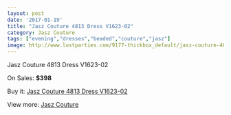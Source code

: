 ```yaml
---
layout: post
date: '2017-01-19'
title: "Jasz Couture 4813 Dress V1623-02"
category: Jasz Couture
tags: ["evening","dresses","beaded","couture","jasz"]
image: http://www.lustparties.com/9177-thickbox_default/jasz-couture-4813-dress-v1623-02.jpg
---
```

Jasz Couture 4813 Dress V1623-02

On Sales: **$398**
<a href="https://www.lustparties.com/en/jasz-couture/3206-jasz-couture-4813-dress-v1623-02.html"><amp-img layout="responsive" width="600" height="600" src="//www.lustparties.com/9177-thickbox_default/jasz-couture-4813-dress-v1623-02.jpg" alt="Jasz Couture 4813 Dress V1623-02 0" /></a>
<a href="https://www.lustparties.com/en/jasz-couture/3206-jasz-couture-4813-dress-v1623-02.html"><amp-img layout="responsive" width="600" height="600" src="//www.lustparties.com/9178-thickbox_default/jasz-couture-4813-dress-v1623-02.jpg" alt="Jasz Couture 4813 Dress V1623-02 1" /></a>

Buy it: [Jasz Couture 4813 Dress V1623-02](https://www.lustparties.com/en/jasz-couture/3206-jasz-couture-4813-dress-v1623-02.html "Jasz Couture 4813 Dress V1623-02")

View more: [Jasz Couture](https://www.lustparties.com/en/9-jasz-couture "Jasz Couture")